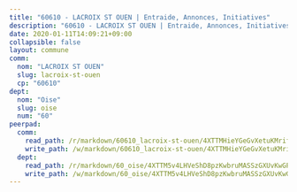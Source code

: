 ```yaml
---
title: "60610 - LACROIX ST OUEN | Entraide, Annonces, Initiatives"
description: "60610 - LACROIX ST OUEN | Entraide, Annonces, Initiatives"
date: 2020-01-11T14:09:21+09:00
collapsible: false
layout: commune
comm:
  nom: "LACROIX ST OUEN"
  slug: lacroix-st-ouen
  cp: "60610"
dept:
  nom: "Oise"
  slug: oise
  num: "60"
peerpad:
  comm:
    read_path: /r/markdown/60610_lacroix-st-ouen/4XTTMHieYGeGvXetuKMrifTgDaXYe1SNo3QDW4JTT9ZHek4yb
    write_path: /w/markdown/60610_lacroix-st-ouen/4XTTMHieYGeGvXetuKMrifTgDaXYe1SNo3QDW4JTT9ZHek4yb-K3TgV2DjwEbYim4GrFuZLnquGbXL2PnWEhGUJ9RMYAuRFjuUg4kxsrEMNX6fKYwEA4ZZ9TDgKeQUmZsf1eWjzmYpG7zjATyVJPiWsAhoKCFnLKuywJ6xqoWt37vu2vEmb8jWDQBP
  dept:
    read_path: /r/markdown/60_oise/4XTTM5v4LHVeShD8pzKwbruMASSzGXUvKwGPyPNR6Aq6aruGY
    write_path: /w/markdown/60_oise/4XTTM5v4LHVeShD8pzKwbruMASSzGXUvKwGPyPNR6Aq6aruGY-K3TgTfEPmBuMGxs3WizC7aafmuSUvuvwsE7nM986pS4fEczEhokrfL1mXNtU722XatpEcDhfhLf5xd24JkCKBD4DcQHeF5CYjEkAVzDN3PuQerZfYGZ5zy2XFcJNh2Z1pYjLoQTn
---
```


